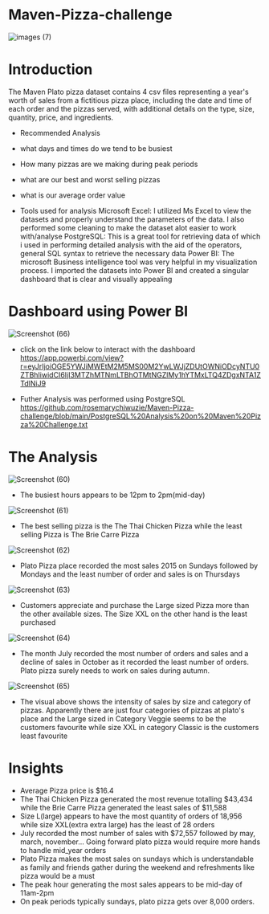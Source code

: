 # Maven-Pizza-challenge
![images (7)](https://user-images.githubusercontent.com/108612390/193467417-26c85e60-7998-4b89-8015-120f30f6f86e.png)

# Introduction
The Maven Plato pizza dataset contains 4 csv files representing a year's worth of sales from a fictitious pizza place, including the date and time of each order and the pizzas served, with additional details on the type, size, quantity, price, and ingredients.
-  Recommended Analysis
- what days and times do we tend to be busiest
- How many pizzas are we making during peak periods
- what are our best and worst selling pizzas
- what is our average order value


- Tools used for analysis
Microsoft Excel: I utilized Ms Excel to view the datasets and properly understand the parameters of the data. I also performed some cleaning to make the dataset alot easier to work with/analyse
PostgreSQL: This is a great tool for retrieving data of which i used in performing detailed analysis with the aid of the operators, general SQL syntax to retrieve the necessary data
Power BI: The microsoft Business intelligence tool was very helpful in my visualization process. I imported the datasets into Power BI and created a singular dashboard that is clear and visually appealing

# Dashboard using Power BI
![Screenshot (66)](https://user-images.githubusercontent.com/108612390/194346831-d5fa70e2-9bae-47d7-84ef-10d770964ad6.png)

- click on the link below to interact with the dashboard
https://app.powerbi.com/view?r=eyJrIjoiOGE5YWJiMWEtM2M5MS00M2YwLWJjZDUtOWNiODcyNTU0ZTBhIiwidCI6IjI3MTZhMTNmLTBhOTMtNGZlMy1hYTMxLTQ4ZDgxNTA1ZTdlNiJ9

- Futher Analysis was performed using PostgreSQL
https://github.com/rosemarychiwuzie/Maven-Pizza-challenge/blob/main/PostgreSQL%20Analysis%20on%20Maven%20Pizza%20Challenge.txt

# The Analysis
![Screenshot (60)](https://user-images.githubusercontent.com/108612390/194349332-97fe168d-d622-4bba-a79b-f7d2af9541fe.png)
- The busiest hours appears to be 12pm to 2pm(mid-day)

![Screenshot (61)](https://user-images.githubusercontent.com/108612390/194350181-4701afb0-3551-4df5-bf21-f823b7e05dc8.png)
- The best selling pizza is the The Thai Chicken Pizza while the least selling Pizza is The Brie Carre Pizza

![Screenshot (62)](https://user-images.githubusercontent.com/108612390/194350891-d8cc65a7-f30c-47d5-87a9-de4511b044e3.png)
- Plato Pizza place recorded the most sales 2015 on Sundays followed by Mondays and the least number of order and sales is on Thursdays

![Screenshot (63)](https://user-images.githubusercontent.com/108612390/194351514-c24aa062-0a4f-4d44-b62d-0974787e026a.png)
- Customers appreciate and purchase the Large sized Pizza more than the other available sizes. The Size XXL on the other hand is the least purchased

![Screenshot (64)](https://user-images.githubusercontent.com/108612390/194352347-affe1bc2-c09e-4b51-9527-c0d433239ba6.png)
- The month July recorded the most number of orders and sales and a decline of sales in October as it recorded the least number of orders. Plato pizza surely needs to work on sales during autumn.

![Screenshot (65)](https://user-images.githubusercontent.com/108612390/194353332-d60c0ae1-dbe9-4f06-a061-f57764b1e954.png)
- The visual above shows the intensity of sales by size and category of pizzas. Apparently there are just four categories of pizzas at plato's place and the Large sized in Category Veggie seems to be the customers favourite while size XXL in category Classic is the customers least favourite

# Insights
- Average Pizza price is $16.4
- The Thai Chicken Pizza generated the most revenue totalling $43,434 while the Brie Carre Pizza generated the least sales of $11,588
- Size L(large) appears to have the most quantity of orders of 18,956 while size XXL(extra extra large) has the least of 28 orders
- July recorded the most number of sales with $72,557 followed by may, march, november... Going forward plato pizza would require more hands to handle mid_year orders 
- Plato Pizza makes the most sales on sundays which is understandable as family and friends gather during the weekend and refreshments like pizza would be a must
- The peak hour generating the most sales appears to be mid-day of 11am-2pm
- On peak periods typically sundays, plato pizza gets over 8,000 orders.












